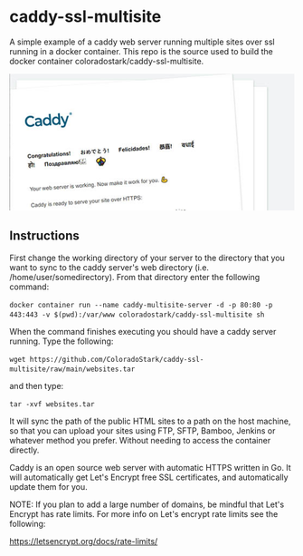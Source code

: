 # caddy-ssl-multisite

A simple example of a caddy web server running multiple sites over ssl running in a docker container. This repo is the source used to build the docker container coloradostark/caddy-ssl-multisite.

![Screenshot](https://github.com/ColoradoStark/caddy-ssl-multisite/raw/main/caddy.jpg)

## Instructions

First change the working directory of your server to the directory that you want to sync to the caddy server's web directory (i.e. /home/user/somedirectory). From that directory enter the following command:

`docker container run --name caddy-multisite-server -d -p 80:80 -p 443:443 -v $(pwd):/var/www coloradostark/caddy-ssl-multisite sh`

When the command finishes executing you should have a caddy server running. Type the following:

`wget https://github.com/ColoradoStark/caddy-ssl-multisite/raw/main/websites.tar`

and then type:

`tar -xvf websites.tar`

It will sync the path of the public HTML sites to a path on the host machine,
so that you can upload your sites using FTP, SFTP, Bamboo, Jenkins or whatever method you prefer. Without needing to access the container directly.

Caddy is an open source web server with automatic HTTPS written in Go. It will automatically get Let's Encrypt free SSL certificates, and automatically update them for you.

NOTE: If you plan to add a large number of domains, be mindful that Let's Encrypt has rate limits. For more info on Let's encrypt rate limits see the following:

https://letsencrypt.org/docs/rate-limits/
